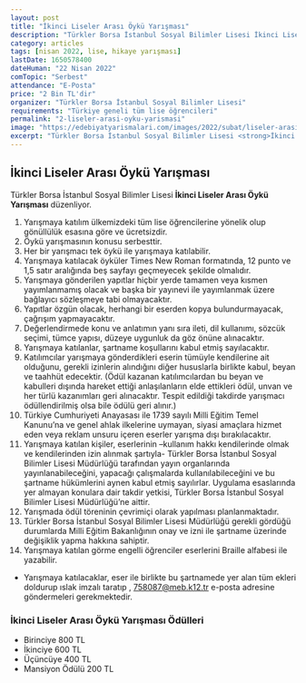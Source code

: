 ```yaml
---
layout: post
title: "İkinci Liseler Arası Öykü Yarışması"
description: "Türkler Borsa İstanbul Sosyal Bilimler Lisesi İkinci Liseler Arası Öykü Yarışması düzenliyor."
category: articles
tags: [nisan 2022, lise, hikaye yarışması]
lastDate: 1650578400
dateHuman: "22 Nisan 2022"
comTopic: "Serbest"
attendance: "E-Posta"
price: "2 Bin TL'dir"
organizer: "Türkler Borsa İstanbul Sosyal Bilimler Lisesi"
requirements: "Türkiye geneli tüm lise öğrencileri"
permalink: "2-liseler-arasi-oyku-yarismasi"
image: "https://edebiyatyarismalari.com/images/2022/subat/liseler-arasi-oyku-yarismasi.jpg"
excerpt: "Türkler Borsa İstanbul Sosyal Bilimler Lisesi <strong>İkinci Liseler Arası Öykü Yarışması</strong> düzenliyor."
---
```


## İkinci Liseler Arası Öykü Yarışması
Türkler Borsa İstanbul Sosyal Bilimler Lisesi **İkinci Liseler Arası Öykü Yarışması** düzenliyor.  

1. Yarışmaya katılım ülkemizdeki tüm lise öğrencilerine yönelik olup gönüllülük esasına göre ve ücretsizdir.
2. Öykü yarışmasının konusu serbesttir.
3. Her bir yarışmacı tek öykü ile yarışmaya katılabilir.
4. Yarışmaya katılacak öyküler Times New Roman formatında, 12 punto ve 1,5 satır aralığında beş sayfayı geçmeyecek şekilde olmalıdır.
5. Yarışmaya gönderilen yapıtlar hiçbir yerde tamamen veya kısmen yayımlanmamış olacak ve başka bir yayınevi ile yayımlanmak üzere bağlayıcı sözleşmeye tabi olmayacaktır.
6. Yapıtlar özgün olacak, herhangi bir eserden kopya bulundurmayacak, çağrışım yapmayacaktır.
7. Değerlendirmede konu ve anlatımın yanı sıra ileti, dil kullanımı, sözcük seçimi, tümce yapısı, düzeye uygunluk da göz önüne alınacaktır.
8. Yarışmaya katılanlar, şartname koşullarını kabul etmiş sayılacaktır.
9. Katılımcılar yarışmaya gönderdikleri eserin tümüyle kendilerine ait olduğunu, gerekli izinlerin alındığını diğer hususlarla birlikte kabul, beyan ve taahhüt edecektir. (Ödül kazanan katılımcılardan bu beyan ve kabulleri dışında hareket ettiği anlaşılanların elde ettikleri ödül, unvan ve her türlü kazanımları geri alınacaktır. Tespit edildiği takdirde yarışmacı ödüllendirilmiş olsa bile ödülü geri alınır.)
10. Türkiye Cumhuriyeti Anayasası ile 1739 sayılı Milli Eğitim Temel Kanunu’na ve genel ahlak ilkelerine uymayan, siyasi amaçlara hizmet eden veya reklam unsuru içeren eserler yarışma dışı bırakılacaktır.
11. Yarışmaya katılan kişiler, eserlerinin –kullanım hakkı kendilerinde olmak ve kendilerinden izin alınmak şartıyla- Türkler Borsa İstanbul Sosyal Bilimler Lisesi Müdürlüğü tarafından yayın organlarında yayınlanabileceğini, yapacağı çalışmalarda kullanılabileceğini ve bu şartname hükümlerini aynen kabul etmiş sayılırlar. Uygulama esaslarında yer almayan konulara dair takdir yetkisi, Türkler Borsa İstanbul Sosyal Bilimler Lisesi Müdürlüğü’ne aittir.
12. Yarışmada ödül töreninin çevrimiçi olarak yapılması planlanmaktadır.
13. Türkler Borsa İstanbul Sosyal Bilimler Lisesi Müdürlüğü gerekli gördüğü durumlarda Milli Eğitim Bakanlığının onay ve izni ile şartname üzerinde değişiklik yapma hakkına sahiptir. 
14. Yarışmaya katılan görme engelli öğrenciler eserlerini Braille alfabesi ile yazabilir.

- Yarışmaya katılacaklar, eser ile birlikte bu şartnamede yer alan tüm ekleri doldurup ıslak imzalı taratıp , 758087@meb.k12.tr e-posta adresine göndermeleri gerekmektedir.

### İkinci Liseler Arası Öykü Yarışması Ödülleri
- Birinciye 800 TL
- İkinciye 600 TL
- Üçüncüye 400 TL
- Mansiyon Ödülü 200 TL